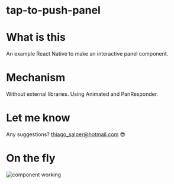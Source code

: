 # tap-to-push-panel



# What is this
An example React Native to make an interactive panel component.

# Mechanism
Without external libraries. Using Animated and PanResponder.

# Let me know
Any suggestions? thiago_salper@hotmail.com :sunglasses:

# On the fly
![component working](https://media1.giphy.com/media/FjMnn4t8HzBA79bBjH/giphy.gif?cid=790b7611a166a959c7ae5d5bd2baf14c98a537458f2add14&rid=giphy.gif&ct=g)
